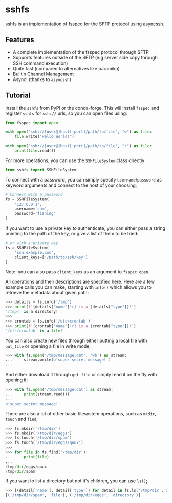 # sshfs

sshfs is an implementation of [fsspec](https://github.com/intake/filesystem_spec/) for
the SFTP protocol using [asyncssh](https://github.com/ronf/asyncssh).

## Features

- A complete implementation of the fsspec protocol through SFTP
- Supports features outside of the SFTP (e.g server side copy through SSH command execution)
- Quite fast (compared to alternatives like paramiko)
- Builtin Channel Management
- Async! (thanks to `asyncssh`)

## Tutorial

Install the `sshfs` from PyPI or the conda-forge. This will install `fsspec`
and register `sshfs` for `ssh://` urls, so you can open files using:

```py
from fsspec import open

with open('ssh://[user@]host[:port]/path/to/file', "w") as file:
    file.write("Hello World!")

with open('ssh://[user@]host[:port]/path/to/file', "r") as file:
    print(file.read())
```

For more operations, you can use the `SSHFileSystem` class directly:

```py
from sshfs import SSHFileSystem
```

To connect with a password, you can simply specify `username`/`password`
as keyword arguments and connect to the host of your choosing;

```py
# Connect with a password
fs = SSHFileSystem(
    '127.0.0.1',
    username='sam',
    password='fishing'
)
```

If you want to use a private key to authenticate, you can either
pass a string pointing to the path of the key, or give a list of
them to be tried:

```py
# or with a private key
fs = SSHFileSystem(
    'ssh.example.com',
    client_keys=['/path/to/ssh/key']
)
```

Note: you can also pass `client_keys` as an argument to `fsspec.open`.

All operations and their descriptions are specified [here](https://filesystem-spec.readthedocs.io/en/latest/api.html#fsspec.spec.AbstractFileSystem).
Here are a few example calls you can make, starting with `info()` which allows you to retrieve the metadata about given path;

```py
>>> details = fs.info('/tmp')
>>> print(f'{details["name"]!r} is a {details["type"]}!')
'/tmp/' is a directory!
>>>
>>> crontab = fs.info('/etc/crontab')
>>> print(f'{crontab["name"]!r} is a {crontab["type"]}!')
'/etc/crontab' is a file!
```

You can also create new files through either putting a local file with `put_file` or opening a file in write mode;

```py
>>> with fs.open('/tmp/message.dat', 'wb') as stream:
...     stream.write(b'super secret message!')
...
```

And either download it through `get_file` or simply read it on the fly with opening it;

```py
>>> with fs.open('/tmp/message.dat') as stream:
...     print(stream.read())
...
b'super secret message!'
```

There are also a lot of other basic filesystem operations, such as `mkdir`, `touch` and `find`;

```py
>>> fs.mkdir('/tmp/dir')
>>> fs.mkdir('/tmp/dir/eggs')
>>> fs.touch('/tmp/dir/spam')
>>> fs.touch('/tmp/dir/eggs/quux')
>>>
>>> for file in fs.find('/tmp/dir'):
...     print(file)
...
/tmp/dir/eggs/quux
/tmp/dir/spam
```

If you want to list a directory but not it's children, you can use `ls()`;

```py
>>> [(detail['name'], detail['type']) for detail in fs.ls('/tmp/dir', detail=True)]
[('/tmp/dir/spam', 'file'), ('/tmp/dir/eggs', 'directory')]
```
